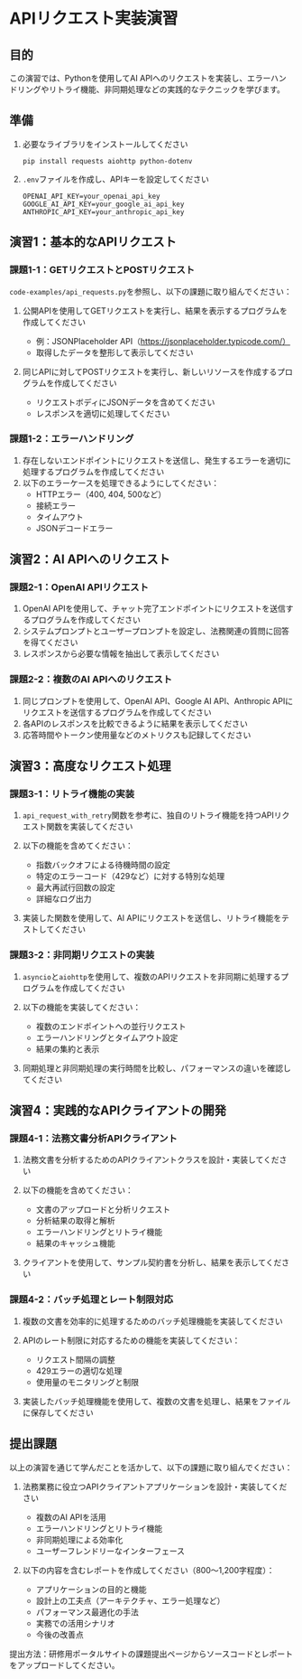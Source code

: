 # APIリクエスト実装演習

## 目的

この演習では、Pythonを使用してAI APIへのリクエストを実装し、エラーハンドリングやリトライ機能、非同期処理などの実践的なテクニックを学びます。

## 準備

1. 必要なライブラリをインストールしてください
   ```
   pip install requests aiohttp python-dotenv
   ```
2. `.env`ファイルを作成し、APIキーを設定してください
   ```
   OPENAI_API_KEY=your_openai_api_key
   GOOGLE_AI_API_KEY=your_google_ai_api_key
   ANTHROPIC_API_KEY=your_anthropic_api_key
   ```

## 演習1：基本的なAPIリクエスト

### 課題1-1：GETリクエストとPOSTリクエスト

`code-examples/api_requests.py`を参照し、以下の課題に取り組んでください：

1. 公開APIを使用してGETリクエストを実行し、結果を表示するプログラムを作成してください
   - 例：JSONPlaceholder API（https://jsonplaceholder.typicode.com/）
   - 取得したデータを整形して表示してください

2. 同じAPIに対してPOSTリクエストを実行し、新しいリソースを作成するプログラムを作成してください
   - リクエストボディにJSONデータを含めてください
   - レスポンスを適切に処理してください

### 課題1-2：エラーハンドリング

1. 存在しないエンドポイントにリクエストを送信し、発生するエラーを適切に処理するプログラムを作成してください
2. 以下のエラーケースを処理できるようにしてください：
   - HTTPエラー（400, 404, 500など）
   - 接続エラー
   - タイムアウト
   - JSONデコードエラー

## 演習2：AI APIへのリクエスト

### 課題2-1：OpenAI APIリクエスト

1. OpenAI APIを使用して、チャット完了エンドポイントにリクエストを送信するプログラムを作成してください
2. システムプロンプトとユーザープロンプトを設定し、法務関連の質問に回答を得てください
3. レスポンスから必要な情報を抽出して表示してください

### 課題2-2：複数のAI APIへのリクエスト

1. 同じプロンプトを使用して、OpenAI API、Google AI API、Anthropic APIにリクエストを送信するプログラムを作成してください
2. 各APIのレスポンスを比較できるように結果を表示してください
3. 応答時間やトークン使用量などのメトリクスも記録してください

## 演習3：高度なリクエスト処理

### 課題3-1：リトライ機能の実装

1. `api_request_with_retry`関数を参考に、独自のリトライ機能を持つAPIリクエスト関数を実装してください
2. 以下の機能を含めてください：
   - 指数バックオフによる待機時間の設定
   - 特定のエラーコード（429など）に対する特別な処理
   - 最大再試行回数の設定
   - 詳細なログ出力

3. 実装した関数を使用して、AI APIにリクエストを送信し、リトライ機能をテストしてください

### 課題3-2：非同期リクエストの実装

1. `asyncio`と`aiohttp`を使用して、複数のAPIリクエストを非同期に処理するプログラムを作成してください
2. 以下の機能を実装してください：
   - 複数のエンドポイントへの並行リクエスト
   - エラーハンドリングとタイムアウト設定
   - 結果の集約と表示

3. 同期処理と非同期処理の実行時間を比較し、パフォーマンスの違いを確認してください

## 演習4：実践的なAPIクライアントの開発

### 課題4-1：法務文書分析APIクライアント

1. 法務文書を分析するためのAPIクライアントクラスを設計・実装してください
2. 以下の機能を含めてください：
   - 文書のアップロードと分析リクエスト
   - 分析結果の取得と解析
   - エラーハンドリングとリトライ機能
   - 結果のキャッシュ機能

3. クライアントを使用して、サンプル契約書を分析し、結果を表示してください

### 課題4-2：バッチ処理とレート制限対応

1. 複数の文書を効率的に処理するためのバッチ処理機能を実装してください
2. APIのレート制限に対応するための機能を実装してください：
   - リクエスト間隔の調整
   - 429エラーの適切な処理
   - 使用量のモニタリングと制限

3. 実装したバッチ処理機能を使用して、複数の文書を処理し、結果をファイルに保存してください

## 提出課題

以上の演習を通じて学んだことを活かして、以下の課題に取り組んでください：

1. 法務業務に役立つAPIクライアントアプリケーションを設計・実装してください
   - 複数のAI APIを活用
   - エラーハンドリングとリトライ機能
   - 非同期処理による効率化
   - ユーザーフレンドリーなインターフェース

2. 以下の内容を含むレポートを作成してください（800〜1,200字程度）：
   - アプリケーションの目的と機能
   - 設計上の工夫点（アーキテクチャ、エラー処理など）
   - パフォーマンス最適化の手法
   - 実務での活用シナリオ
   - 今後の改善点

提出方法：研修用ポータルサイトの課題提出ページからソースコードとレポートをアップロードしてください。 